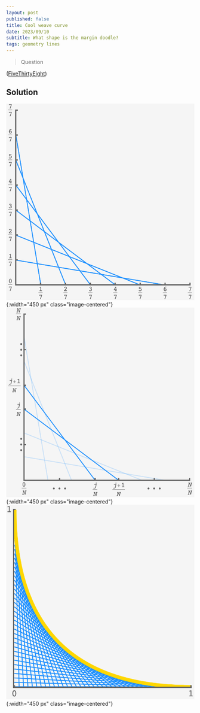 ```yaml
---
layout: post
published: false
title: Cool weave curve
date: 2023/09/10
subtitle: What shape is the margin doodle?
tags: geometry lines
---
```


>Question

<!--more-->

([FiveThirtyEight](https://thefiddler.substack.com/p/can-you-bob-and-weave))

## Solution

![](/img/2023-09-10-plot-lines-start.png){:width="450 px" class="image-centered"}
![](/img/2023-09-10-plot-fade.png){:width="450 px" class="image-centered"}
![](/img/2023-09-10-final-plot.png){:width="450 px" class="image-centered"}

<br>




